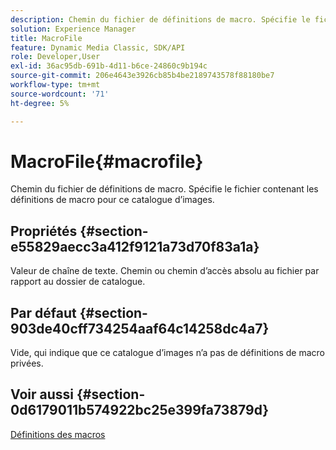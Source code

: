 ```yaml
---
description: Chemin du fichier de définitions de macro. Spécifie le fichier contenant les définitions de macro pour ce catalogue d’images.
solution: Experience Manager
title: MacroFile
feature: Dynamic Media Classic, SDK/API
role: Developer,User
exl-id: 36ac95db-691b-4d11-b6ce-24860c9b194c
source-git-commit: 206e4643e3926cb85b4be2189743578f88180be7
workflow-type: tm+mt
source-wordcount: '71'
ht-degree: 5%

---
```


# MacroFile{#macrofile}

Chemin du fichier de définitions de macro. Spécifie le fichier contenant les définitions de macro pour ce catalogue d’images.

## Propriétés {#section-e55829aecc3a412f9121a73d70f83a1a}

Valeur de chaîne de texte. Chemin ou chemin d’accès absolu au fichier par rapport au dossier de catalogue.

## Par défaut {#section-903de40cff734254aaf64c14258dc4a7}

Vide, qui indique que ce catalogue d’images n’a pas de définitions de macro privées.

## Voir aussi {#section-0d6179011b574922bc25e399fa73879d}

[Définitions des macros](../../../../../is-api/image-catalog/image-serving-api-ref/c-image-catalog-reference/c-macro-definition-reference/c-macro-definition-reference.md#concept-5ec73f7636c1496fba1e94094e694e79)
